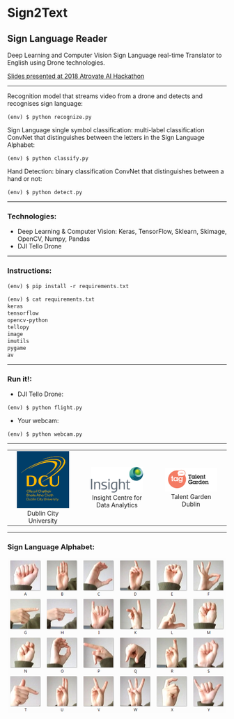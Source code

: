 # Sign2Text

## Sign Language Reader

Deep Learning and Computer Vision Sign Language real-time Translator to English using Drone technologies.

[Slides presented at 2018 Atrovate AI Hackathon](https://docs.google.com/presentation/d/1ml_EiV_G3CXHPiY3m_m4Q0Z7lkE_enioA4KwIMQ4Fsk/edit#slide=id.g1f503fbdc0_1_60)

---

Recognition model that streams video from a drone and detects and recognises sign language:
```
(env) $ python recognize.py
```

Sign Language single symbol classification: multi-label classification ConvNet that distinguishes between the letters in the Sign Language Alphabet:
```
(env) $ python classify.py
```

Hand Detection: binary classification ConvNet that distinguishes between a hand or not:
```
(env) $ python detect.py
```

---

### Technologies:
* Deep Learning & Computer Vision: Keras, TensorFlow, Sklearn, Skimage, OpenCV, Numpy, Pandas
* DJI Tello Drone 

---

### Instructions:

```
(env) $ pip install -r requirements.txt
```

```
(env) $ cat requirements.txt
keras
tensorflow
opencv-python
tellopy
image
imutils
pygame
av
```

---

### Run it!:
* DJI Tello Drone:
```
(env) $ python flight.py
```
* Your webcam:
```
(env) $ python webcam.py
```

---

<table>
    <tr>
        <td align="center" width="200">
            <img src='img/dcu.png' width='120'/>
            <div style='word-wrap: break-word;width:120px;vertical-align:text-bottom'>Dublin City University</div></td>
        <td align="center" width="200">
            <img src='img/insight-centre.png' width='120'/>
            <div style='word-wrap:break-word;width:140px;vertical-align:text-bottom'>Insight Centre for Data Analytics</div>
        </td>
        <td align="center" width="200">
            <img src='img/talent-garden.png' width='120'/>
            <div style='word-wrap: break-word;width:120px;vertical-align:text-bottom'>Talent Garden Dublin</div>
        </td>
    </tr>
</table>

---

### Sign Language Alphabet:
<img src='img/letters.png' width='700'/>